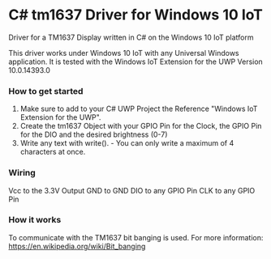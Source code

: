 # C# tm1637 Driver for Windows 10 IoT
Driver for a TM1637 Display written in C# on the Windows 10 IoT platform

This driver works under Windows 10 IoT with any Universal Windows application. It is tested with the Windows IoT Extension for the UWP Version 10.0.14393.0

### How to get started

1. Make sure to add to your C# UWP Project the Reference "Windows IoT Extension for the UWP".
2. Create the tm1637 Object with your GPIO Pin for the Clock, the GPIO Pin for the DIO and the desired brightness (0-7)
3. Write any text with write(). - You can only write a maximum of 4 characters at once.

### Wiring 

  Vcc to the 3.3V Output
  GND to GND
  DIO to any GPIO Pin
  CLK to any GPIO Pin

### How it works

To communicate with the TM1637 bit banging is used. For more information:
https://en.wikipedia.org/wiki/Bit_banging

